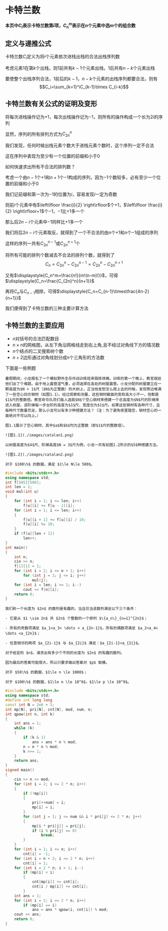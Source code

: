 # 卡特兰数
**本页中$C_i$表示卡特兰数第$i$项，$C_n^m$表示在$n$个元素中选$m$个的组合数**
## 定义与递推公式

卡特兰数$C_i$定义为将$i$个元素依次进栈出栈的合法出栈序列数

考虑元素$1$在第$k$个出栈，则$1$前共有$k-1$个元素出栈，$1$后共有$n-k$个元素出栈

要使整个出栈序列合法，$1$前后的$k-1$，$n-k$个元素的出栈序列都要合法，则有
$$C_i=\sum_{k=1}^iC_{k-1}\times C_{i-k}$$

## 卡特兰数有关公式的证明及变形

将每次进栈操作记为$+1$，每次出栈操作记为$-1$，则所有的操作构成一个长为$2i$的序列

显然，序列的所有排列方式为$C_{2n}^n$

我们发现，任何时候出栈元素个数大于进栈元素个数时，这个序列一定不合法

这在序列中表现为至少有一个位置的前缀和小于$0$

如何快速求出所有不合法的排列数？

考虑一个由$n-1$个$+1$和$n+1$个$-1$构成的序列，因为$-1$个数较多，必有至少一个位置的前缀和小于$0$

我们记前缀和第一次为$-1$的位置为$i$，容易发现$i$一定为奇数

则前$i$个元素中有$\left\lfloor \frac{i}{2} \right\rfloor$个$+1$，$\left\lfloor \frac{i}{2} \right\rfloor+1$个$-1$，$-1$比$+1$多一个

那么后$2n-i$个元素中$-1$同样比$+1$多一个

我们将后$2n-i$个元素取反，就得到了一个不合法的由$n$个$+1$和$n$个$-1$组成的序列

这样的序列一共有$C_{2n}^{n-1}$或$C_{2n}^{n+1}$个

将所有可能的排列个数减去不合法的排列个数，就得到了
$$C_n=C_{2n}^{n}-C_{2n}^{n-1}=C_{2n}^{n}-C_{2n}^{n+1}$$

又有$\displaystyle{C_n^m=\frac{n!}{m!(n-m)!}}$，可得$\displaystyle{C_n=\frac{C_{2n}^n}{n+1}}$

再将$C_n$与$C_{n-1}$相除，可得$\displaystyle{C_n=C_{n-1}\times\frac{4n-2}{n+1}}$

我们便得到了卡特兰数的三种主要计算方法

## 卡特兰数的主要应用
+ $n$对括号的合法匹配数目
+ $n\times n$的网格图，从左下角沿网格线走到右上角,且不经过对角线下方的情况数
+ $n$个结点的二叉搜索树个数
+ $n+2$边形通过对角线划分成$n$个三角形的方法数

下面是一些例题

```admonish question title = "[P2532 [AHOI2012] 树屋阶梯](https://www.luogu.com.cn/problem/P2532)"
暑假期间，小龙报名了一个模拟野外生存作战训练班来锻炼体魄。训练的第一个晚上，教官就给他们出了个难题。由于地上露营湿气重，必须选择在高处的树屋露营。小龙分配的树屋建立在一颗高度为$N + 1$尺（$N$为正整数）的大树上，正当他发愁怎么爬上去的时候，发现旁边堆满了一些空心四方钢材（如图1.1）。经过观察和测量，这些钢材截面的宽和高大小不一，但都是$1$尺的整数倍。教官命令队员们每人选取$N$个空心钢材来搭建一个总高度为$N$尺的阶梯来进入树屋，该阶梯每一步台阶的高度为$1$尺，宽度也为$1$尺。如果这些钢材有各种尺寸，且每种尺寸数量充足，那么小龙可以有多少种搭建方法？（注：为了避免夜里踏空，钢材空心的一面绝对不可以向上。）

图1.1展示了空心钢材，其中$a$和$b$均为正整数（即$1$尺的整数倍）。

![图1.1](./images/catalan1.png)

以树屋高度为$4$尺、阶梯高度$N = 3$尺为例，小龙一共有如图1.2所示的$5$种搭建方法。

![图1.2](./images/catalan2.png)

对于 $100\%$ 的数据，满足 $1\le N\le 500$。
```

~~~cpp
#include <bits/stdc++.h>
using namespace std;
int f[505][500];
int len = 1;
void mul(int u)
{
    for (int i = 1; i <= len; i++)
        f[u][i] += f[u - 1][i];
    for (int i = 1; i <= len; i++)
    {
        f[u][i + 1] += f[u][i] / 10;
        f[u][i] %= 10;
    }
    if (f[u][len + 1])
        len++;
}
int main()
{
    int n;
    cin >> n;
    f[1][1] = 1;
    for (int i = 2; i <= n + 1; i++)
        for (int j = 1; j <= i; j++)
            mul(j);
    for (int i = len; i >= 1; i--)
        cout << f[n][i];
    return 0;
}
~~~

```admonish question title = "[P3200 [HNOI2009] 有趣的数列](https://www.luogu.com.cn/problem/P3200)"
我们称一个长度为 $2n$ 的数列是有趣的，当且仅当该数列满足以下三个条件：

- 它是从 $1 \sim 2n$ 共 $2n$ 个整数的一个排列 $\{a_n\}_{n=1}^{2n}$；

- 所有的奇数项满足 $a_1<a_3< \dots < a_{2n-1}$，所有的偶数项满足 $a_2<a_4< \dots <a_{2n}$；

- 任意相邻的两项 $a_{2i-1}$ 与 $a_{2i}$ 满足：$a_{2i-1}<a_{2i}$。

对于给定的 $n$，请求出有多少个不同的长度为 $2n$ 的有趣的数列。

因为最后的答案可能很大，所以只要求输出答案对 $p$ 取模。

对于 $50\%$ 的数据，$1\le n \le 1000$；

对于 $100\%$ 的数据，$1\le n \le 10^6$，$1\le p \le 10^9$。
```

~~~cpp
#include <bits/stdc++.h>
using namespace std;
#define int long long
const int N = 2e6 + 5;
int mp[N], pri[N], cnt[N], mod, num, n;
int qpow(int n, int k)
{
    int ans = 1;
    while (k)
    {
        if (k & 1)
            ans = ans * n % mod;
        n = n * n % mod;
        k >>= 1;
    }
    return ans;
}
signed main()
{
    cin >> n >> mod;
    for (int i = 2; i <= 2 * n; i++)
    {
        if (!mp[i])
        {
            pri[++num] = i;
            mp[i] = i;
        }
        for (int j = 1; j <= num && i * pri[j] <= 2 * n; j++)
        {
            mp[i * pri[j]] = pri[j];
            if (i % pri[j] == 0)
                break;
        }
    }
    for (int i = 1; i <= n; i++)
        cnt[i] = -1;
    for (int i = n + 2; i <= 2 * n; i++)
        cnt[i] = 1;
    for (int i = 2 * n; i > 1; i--)
        if (mp[i] < i)
        {
            cnt[mp[i]] += cnt[i];
            cnt[i / mp[i]] += cnt[i];
        }
    int ans = 1;
    for (int i = 2; i <= 2 * n; i++)
        if (mp[i] == i)
            ans = ans * qpow(i, cnt[i]) % mod;
    cout << ans;
    return 0;
}
~~~